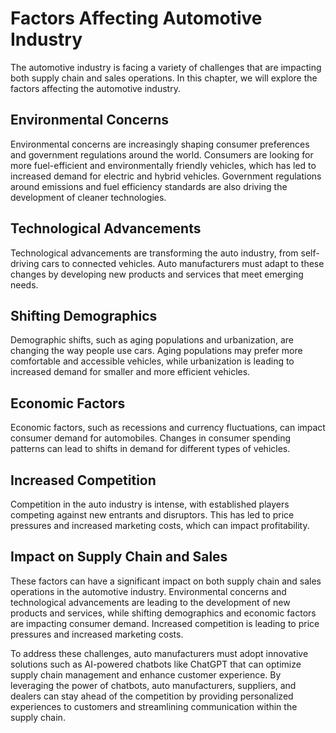 Factors Affecting Automotive Industry
===================================================================================

The automotive industry is facing a variety of challenges that are impacting both supply chain and sales operations. In this chapter, we will explore the factors affecting the automotive industry.

Environmental Concerns
----------------------

Environmental concerns are increasingly shaping consumer preferences and government regulations around the world. Consumers are looking for more fuel-efficient and environmentally friendly vehicles, which has led to increased demand for electric and hybrid vehicles. Government regulations around emissions and fuel efficiency standards are also driving the development of cleaner technologies.

Technological Advancements
--------------------------

Technological advancements are transforming the auto industry, from self-driving cars to connected vehicles. Auto manufacturers must adapt to these changes by developing new products and services that meet emerging needs.

Shifting Demographics
---------------------

Demographic shifts, such as aging populations and urbanization, are changing the way people use cars. Aging populations may prefer more comfortable and accessible vehicles, while urbanization is leading to increased demand for smaller and more efficient vehicles.

Economic Factors
----------------

Economic factors, such as recessions and currency fluctuations, can impact consumer demand for automobiles. Changes in consumer spending patterns can lead to shifts in demand for different types of vehicles.

Increased Competition
---------------------

Competition in the auto industry is intense, with established players competing against new entrants and disruptors. This has led to price pressures and increased marketing costs, which can impact profitability.

Impact on Supply Chain and Sales
--------------------------------

These factors can have a significant impact on both supply chain and sales operations in the automotive industry. Environmental concerns and technological advancements are leading to the development of new products and services, while shifting demographics and economic factors are impacting consumer demand. Increased competition is leading to price pressures and increased marketing costs.

To address these challenges, auto manufacturers must adopt innovative solutions such as AI-powered chatbots like ChatGPT that can optimize supply chain management and enhance customer experience. By leveraging the power of chatbots, auto manufacturers, suppliers, and dealers can stay ahead of the competition by providing personalized experiences to customers and streamlining communication within the supply chain.
